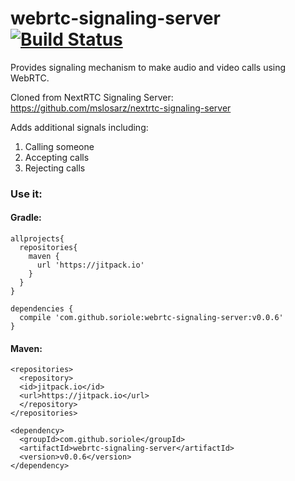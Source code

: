 # webrtc-signaling-server [![Build Status](https://travis-ci.org/soriole/webrtc-signaling-server.svg?branch=master)](https://travis-ci.org/soriole/webrtc-signaling-server)
Provides signaling mechanism to make audio and video calls using WebRTC.

Cloned from NextRTC Signaling Server: https://github.com/mslosarz/nextrtc-signaling-server

Adds additional signals including:
1. Calling someone
2. Accepting calls
3. Rejecting calls

### Use it:

#### Gradle:

```
allprojects{
  repositories{
    maven { 
      url 'https://jitpack.io' 
    }
  }
}
```

```
dependencies { 
  compile 'com.github.soriole:webrtc-signaling-server:v0.0.6' 
}
```
#### Maven:
```
<repositories>
  <repository>
  <id>jitpack.io</id>
  <url>https://jitpack.io</url>
  </repository>
</repositories>
```

```
<dependency>
  <groupId>com.github.soriole</groupId>
  <artifactId>webrtc-signaling-server</artifactId>
  <version>v0.0.6</version>
</dependency>
```
